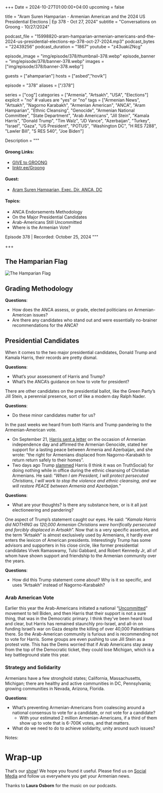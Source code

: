 +++
Date = 2024-10-27T01:00:00+04:00
upcoming = false

title = "Aram Suren Hamparian - Armenian American and the 2024 US Presidential Elections | Ep 378 - Oct 27, 2024"
subtitle = "Conversations on Groong - 10/27/2024"

podcast_file = "15998820-aram-hamparian-armenian-americans-and-the-2024-us-presidential-elections-ep-378-oct-27-2024.mp3"
podcast_bytes = "22439256"
podcast_duration = "1867"
youtube = "z43uakiZNcg"

episode_image = "img/episode/378/thumbnail-378.webp"
episode_banner = "img/episode/378/banner-378.webp"
images = ["img/episode/378/banner-378.webp"]

guests = ["ahamparian"]
hosts = ["asbed","hovik"]

episode = "378"
aliases = ["/378"]

series = ["cog"]
categories = ["Armenia", "Artsakh", "USA", "Elections"]
explicit = "no" # values are "yes" or "no"
tags = ["Armenian News", "Artsakh", "Nagorno Karabakh", "Armenian American", "ANCA", "Aram Hamparian", "Ethnic Cleansing", "Genocide", "Armenian National Committee", "State Department", "Arab Americans", "Jill Stein", "Kamala Harris", "Donald Trump", "Tim Walz", "JD Vance", "Azerbaijan", "Turkey", "Israel", "Gaza", "US President", "POTUS", "Washington DC", "H RES 7288", "Lawler Bill", "S RES 540", "Joe Biden"]

Description = """

#### Groong Links:
* [GIVE to GROONG](https://podcasts.groong.org/donate)
* [linktr.ee/Groong](https://linktr.ee/groong)

#### Guest:
* [Aram Suren Hamparian, Exec. Dir. ANCA, DC](/guest/ahamparian)

#### Topics:
* ANCA Endorsements Methodology
* On the Major Presidential Candidates
* Arab-Americans Still Uncommitted
* Where is the Armenian Vote?


Episode 378 | Recorded: October 25, 2024
"""

+++

## The Hamparian Flag
![The Hamparian Flag](/img/episode/378/Hamparian-Flag-20241025.webp "Aram Hamparian's family flag from the US navy")


## Grading Methodology

**Questions**:
* How does the ANCA assess, or grade, elected politicians on Armenian-American issues?
* Are there any candidates who stand out and were essentially no-brainer recommendations for the ANCA?


## Presidential Candidates

When it comes to the two major presidential candidates, Donald Trump and Kamala Harris, their records are pretty dismal.

**Questions**:
* What’s your assessment of Harris and Trump?
* What’s the ANCA’s guidance on how to vote for president?

There are other candidates on the presidential ballot, like the Green Party’s Jill Stein, a perennial presence, sort of like a modern day Ralph Nader.

**Questions**:
* Do these minor candidates matter for us?

In the past weeks we heard from both Harris and Trump pandering to the Armenian-American vote.

* On September 21, [Harris sent a letter](https://armenianweekly.com/2024/09/24/forty-days-from-election-kamala-harris-starts-courting-armenian-american-voters/092324_harris_armenianstatement_print/) on the occasion of Armenian independence day and affirmed the Armenian Genocide, stated her support for a lasting peace between Armenia and Azerbaijan, and she wrote: “the right for Armenians displaced from Nagorno-Karabakh to return return safely to their homes”.
* Two days ago Trump [slammed](https://www.azatutyun.am/a/33171862.html) Harris (I think it was on TruthSocial) for doing nothing while in office during the ethnic cleansing of Christian Armenians. He said: “*When I am President, I will protect persecuted Christians, I will work to stop the violence and ethnic cleansing, and we will restore PEACE between Armenia and Azerbaijan.*”

**Questions**:
* What are your thoughts? Is there any substance here, or is it all just electioneering and pandering?

One aspect of Trump’s statement caught our eyes. He said: “*Kamala Harris did NOTHING as 120,000 Armenian Christians were horrifically persecuted and forcibly displaced in Artsakh*”. Now that is a very specific assertion, and the term “Artsakh” is almost exclusively used by Armenians, it hardly ever enters the lexicon of American presidents. Interestingly Trump has some advisors and supporters in his close circle, like former presidential candidates Vivek Ramaswamy, Tulsi Gabbard, and Robert Kennedy Jr, all of whom have shown support and friendship to the Armenian community over the years.

**Questions**:
* How did this Trump statement come about? Why is it so specific, and uses “Artsakh” instead of Nagorno-Karabakh?


### Arab American Vote

Earlier this year the Arab-Americans initiated a national “[Uncommitted](https://apnews.com/article/uncommitted-biden-trump-war-15f96be36b4d5ac167c7ceda72fe65d1)” movement to tell Biden, and then Harris that their support is not a sure thing, that was in the Democratic primary. I think they’ve been heard loud and clear, but Harris has remained staunchly pro-Israel, and all-in on funding Israel’s war on Gaza despite the killing of over 40,000 Palestinians there. So the Arab-American community is furious and is recommending not to vote for Harris. Some groups are even pushing to use Jill Stein as a protest vote. This has the Dems worried that if Arab Americans stay away from the top of the Democratic ticket, they could lose Michigan, which is a key battleground state this year.


### Strategy and Solidarity

Armenians have a few stronghold states; California, Massachusetts, Michigan; there are healthy and active communities in DC, Pennsylvania; growing communities in Nevada, Arizona, Florida.

**Questions**:
* What’s preventing Armenian-Americans from coalescing around a national consensus to vote for a candidate, or not vote for a candidate?
    * With your estimated 2 million Armenian-Americans, if a third of them show up to vote that is 6-700K votes, and that matters.
* What do we need to do to achieve solidarity, unity around such issues?

Notes:


# Wrap-up

That’s our [show](https://podcasts.groong.org/)! We hope you found it useful. Please find us on [Social Media](https://linktr.ee/groong) and follow us everywhere you get your Armenian news.

Thanks to **Laura Osborn** for the music on our podcasts.
